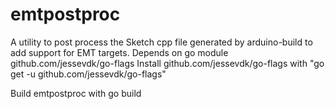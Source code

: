 # emtpostproc
A utility to post process the Sketch cpp file generated by arduino-build to add support for EMT targets.
Depends on go module github.com/jessevdk/go-flags
Install github.com/jessevdk/go-flags with "go get -u github.com/jessevdk/go-flags"

Build emtpostproc with
go build
